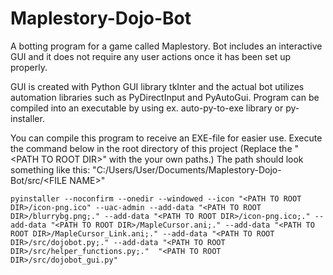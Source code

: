 # Maplestory-Dojo-Bot
A botting program for a game called Maplestory. Bot includes an interactive GUI and it does not require any user actions once it has been set up properly.

GUI is created with Python GUI library tkInter and the actual bot utilizes automation libraries such as PyDirectInput and PyAutoGui.
Program can be compiled into an executable by using ex. auto-py-to-exe library or py-installer.


You can compile this program to receive an EXE-file for easier use.
Execute the command below in the root directory of this project (Replace the "\<PATH TO ROOT DIR\>" with the your own paths.)
The path should look something like this: "C:/Users/User/Documents/Maplestory-Dojo-Bot/src/\<FILE NAME\>"

```console
pyinstaller --noconfirm --onedir --windowed --icon "<PATH TO ROOT DIR>/icon-png.ico" --uac-admin --add-data "<PATH TO ROOT DIR>/blurrybg.png;." --add-data "<PATH TO ROOT DIR>/icon-png.ico;." --add-data "<PATH TO ROOT DIR>/MapleCursor.ani;." --add-data "<PATH TO ROOT DIR>/MapleCursor_Link.ani;." --add-data "<PATH TO ROOT DIR>/src/dojobot.py;." --add-data "<PATH TO ROOT DIR>/src/helper_functions.py;."  "<PATH TO ROOT DIR>/src/dojobot_gui.py"
```